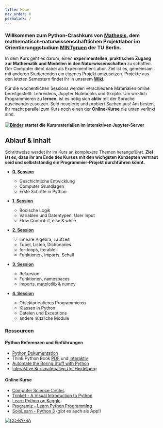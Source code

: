 ```yaml
---
title: Home
nav_order: 0
permalink: /
---
```



### Willkommen zum Python-Crashkurs von [Mathesis](https://www.mintgruen.tu-berlin.de/studium-und-lehre/mintgruen-labore/mathesis/), dem mathematisch-naturwissenschaftlichen Projektlabor im Orientierunggstudium [MINTgruen](https://www.mintgruen.tu-berlin.de) der TU Berlin.

In dem Kurs geht es darum, einen **experimentellen, praktischen Zugang zur Mathematik und Modellen in den Naturwissenschaften** zu schaffen. Der Computer dient dabei als Experimentier-Labor. Ziel ist es, gemeinsam mit anderen Studierenden ein eigenes Projekt umzusetzen. Projekte aus den letzten Semestern findet ihr in unserem [**Wiki**](https://www.mintgruen.tu-berlin.de/mathesisWiki/doku.php).

Für die wöchentlichen Sessions werden verschiedene Materialien online bereitgestellt: Lehrvideos, Jupyter Notebooks und Skripte. Um wirklich Programmieren zu **lernen**, ist es nötig sich **aktiv** mit der Sprache auseinanderzusetzen. Seid neugierig und probiert Sachen aus! Am besten, ihr macht parallel zum Kurs noch einen der **Online-Kurse** die unten verlinkt sind.

#### [![Binder](https://mybinder.org/badge_logo.svg)](https://mybinder.org/v2/gh/andreaheilrath/mathesis/main) startet die Kursmaterialien im interaktiven Jupyter-Server

## Ablauf & Inhalt

Schrittweise werdet ihr im Kurs an komplexere Themen herangeführt. **Ziel ist es, dass ihr am Ende des Kurses mit den wichgsten Konzepten vertraut seid und selbstständig ein Programmier-Projekt durchführen könnt.**

* **[0. Session](./0th_Session)**
    * Geschichtliche Entwicklung
    * Computer Grundlagen
    * Erste Schritte in Python

* **[1. Session](./1st_Session)**
    * Boolsche Logik
    * Variablen und Datentypen, User Input
    * Flow Control: if, else & while

* **[2. Session](./2nd_Session)**
    * Lineare Algebra, Laufzeit
    * Tupel, Listen, Dictionaries
    * for-loops, Iterable
    * Funktionen, Imports, Schall

* **[3. Session](./3rd_Session)**
    * Rekursion
    * Funktionen, namespaces
    * imports, matplotlib & numpy

* **[4. Session](./4th_Session)**
    * Objektorientieres Programmieren
    * Klassen in Python
    * Dateien und Exceptions
    * andere nützliche Module

### Ressourcen

#### Python Referenzen und Einführungen
* [Python Dokumentation](https://docs.python.org/3/)
* Think Python Book [PDF](https://www.greenteapress.com/thinkpython/thinkpython.pdf) und [interaktiv](https://runestone.academy/runestone/books/published/thinkcspy/index.html)
* [Automate the Boring Stuff with Python](https://automatetheboringstuff.com)
* [Interaktive Kursmaterialien Uni Heidelberg](https://www.physi.uni-heidelberg.de/Einrichtungen/AP/Python.php)


#### Online Kurse
* [Computer Science Circles](https://cscircles.cemc.uwaterloo.ca)
* [Trinket - A Visual Introduction to Python](https://hourofpython.trinket.io/a-visual-introduction-to-python#/welcome/an-hour-of-code)
* [Learn Python on Kaggle](https://www.kaggle.com/learn/python)
* [Programiz - Learn Python Programming](https://www.programiz.com/python-programming)
* [SoloLearn - Python 3](https://www.sololearn.com/Course/Python/) (gibt es auch als App!)

[![CC-BY-SA](https://licensebuttons.net/l/by-sa/3.0/80x15.png)](https://creativecommons.org/licenses/by-sa/4.0/deed.de)
